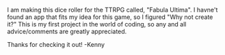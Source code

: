 I am making this dice roller for the TTRPG called, "Fabula Ultima". 
I havne't found an app that fits my idea for this game, so I figured "Why not create it?"
This is my first project in the world of coding, so any and all advice/comments are greatly appreciated.

Thanks for checking it out!
-Kenny
